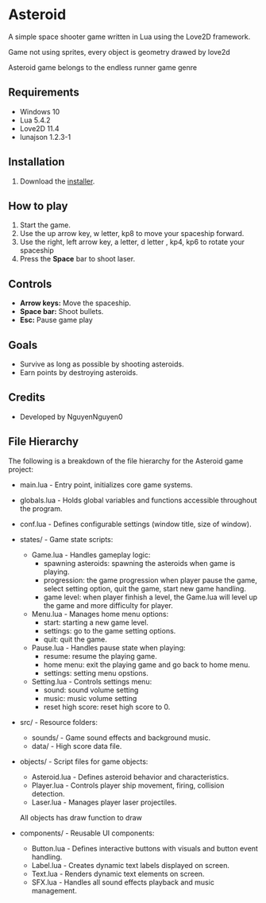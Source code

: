 # Asteroid

A simple space shooter game written in Lua using the Love2D framework.

Game not using sprites, every object is geometry drawed by love2d

Asteroid game belongs to the endless runner game genre

## Requirements

- Windows 10
- Lua 5.4.2
- Love2D 11.4
- lunajson 1.2.3-1

## Installation

1. Download the [installer](https://github.com/NguyenNguyen0/asteroid-lua-game.git).

## How to play

1. Start the game.
2. Use the up arrow key, w letter, kp8 to move your spaceship forward.
3. Use the right, left arrow key, a letter, d letter , kp4, kp6 to rotate your spaceship
4. Press the **Space** bar to shoot laser.

## Controls

- **Arrow keys:** Move the spaceship.
- **Space bar:** Shoot bullets.
- **Esc:** Pause game play

## Goals

- Survive as long as possible by shooting asteroids.
- Earn points by destroying asteroids.

## Credits

- Developed by NguyenNguyen0

## File Hierarchy

The following is a breakdown of the file hierarchy for the Asteroid game project:

- main.lua - Entry point, initializes core game systems.
- globals.lua - Holds global variables and functions accessible throughout the program.
- conf.lua - Defines configurable settings (window title, size of window).

- states/ - Game state scripts:

  - Game.lua - Handles gameplay logic:
    + spawning asteroids: spawning the asteroids when game is playing.
    + progression: the game progression when player pause the game, select setting option, quit the game, start new game handling.
    + game level: when player finhish a level, the Game.lua will level up the game and more difficulty for player.
  - Menu.lua - Manages home menu options:
    + start: starting a new game level.
    + settings: go to the game setting options.
    + quit: quit the game.
  - Pause.lua - Handles pause state when playing: 
    + resume: resume the playing game.
    + home menu: exit the playing game and go back to home menu.
    + settings: setting menu opstions.
  - Setting.lua - Controls settings menu:
    + sound: sound volume setting
    + music: music volume setting 
    + reset high score: reset high score to 0.

- src/ - Resource folders:

  - sounds/ - Game sound effects and background music.
  - data/ - High score data file.

- objects/ - Script files for game objects:

  - Asteroid.lua - Defines asteroid behavior and characteristics.
  - Player.lua - Controls player ship movement, firing, collision detection.
  - Laser.lua - Manages player laser projectiles.

  All objects has draw function to draw

- components/ - Reusable UI components:
  - Button.lua - Defines interactive buttons with visuals and button event handling.
  - Label.lua - Creates dynamic text labels displayed on screen.
  - Text.lua - Renders dynamic text elements on screen.
  - SFX.lua - Handles all sound effects playback and music management.
